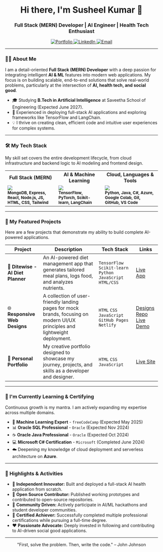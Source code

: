 <h1 align="center">Hi there, I'm Susheel Kumar 👋</h1>
<h3 align="center">Full Stack (MERN) Developer | AI Engineer | Health Tech Enthusiast</h3>

<p align="center">
  <a href="https://webpagesbypatel.github.io/susheel.porfolio/" target="_blank">
    <img src="https://img.shields.io/badge/Portfolio-2563EB?style=for-the-badge&logo=Arrow&logoColor=white" alt="Portfolio">
  </a>
  <a href="https://www.linkedin.com/in/susheel-kumar-50597029" target="_blank">
    <img src="https://img.shields.io/badge/LinkedIn-0A66C2?style=for-the-badge&logo=linkedin&logoColor=white" alt="LinkedIn">
  </a>
  <a href="mailto:thotasusheelkumar04@gmail.com">
    <img src="https://img.shields.io/badge/Email_Me-D14836?style=for-the-badge&logo=gmail&logoColor=white" alt="Email">
  </a>
</p>

---

### 👨‍💻 About Me

I am a detail-oriented **Full Stack (MERN) Developer** with a deep passion for integrating intelligent **AI & ML** features into modern web applications. My focus is on building scalable, end-to-end solutions that solve real-world problems, particularly at the intersection of **AI, health tech, and social good**.

- 🎓 Studying **B.Tech in Artificial Intelligence** at Saveetha School of Engineering (Expected June 2027).
- 🚀 Experienced in deploying full-stack AI applications and exploring frameworks like TensorFlow and LangChain.
- 💡 I thrive on creating clean, efficient code and intuitive user experiences for complex systems.

---

### 🛠️ My Tech Stack

My skill set covers the entire development lifecycle, from cloud infrastructure and backend logic to AI modeling and frontend design.

<table>
  <tr>
    <td align="center"><strong>Full Stack (MERN)</strong></td>
    <td align="center"><strong>AI & Machine Learning</strong></td>
    <td align="center"><strong>Cloud, Languages & Tools</strong></td>
  </tr>
  <tr>
    <td>
      <img src="https://skillicons.dev/icons?i=mongodb,express,react,nodejs,js,html,css,tailwind" /><br>
      <sub><b>MongoDB, Express, React, Node.js, JS, HTML, CSS, Tailwind</b></sub>
    </td>
    <td>
      <img src="https://skillicons.dev/icons?i=tensorflow,pytorch,sklearn" /><br>
      <sub><b>TensorFlow, PyTorch, Scikit-learn, LangChain</b></sub>
    </td>
    <td>
      <img src="https://skillicons.dev/icons?i=python,java,cs,azure,googlecolab,git,github,vscode" /><br>
      <sub><b>Python, Java, C#, Azure, Google Colab, Git, GitHub, VS Code</b></sub>
    </td>
  </tr>
</table>

---

### 🚀 My Featured Projects

Here are a few projects that demonstrate my ability to build complete AI-powered applications.

| Project                                    | Description                                                                                                   | Tech Stack                                                     | Links                                                                                                                             |
| ------------------------------------------ | ------------------------------------------------------------------------------------------------------------- | -------------------------------------------------------------- | --------------------------------------------------------------------------------------------------------------------------------- |
| 🥗 **Ditewise - AI Diet Planner**          | An AI-powered diet management app that generates tailored meal plans, logs food, and analyzes nutrients.          | `TensorFlow` `Scikit-learn` `Python` `JavaScript` `HTML/CSS` | [Live App](https://ditewise.netlify.app/community)                                                                                   |
| 🌐 **Responsive Web Designs**               | A collection of user-friendly landing pages for mock brands, focusing on modern UI/UX principles and lightweight deployment. | `HTML` `CSS` `JavaScript` `GitHub Pages` `Netlify`               | [Designs Repo](https://webpagesbypatel.github.io/designs/)<br>[Live Demo](https://makeoverbyyashi.netlify.app/)                 |
| 💼 **Personal Portfolio**                  | My creative portfolio designed to showcase my journey, projects, and skills as a developer and designer.         | `HTML` `CSS` `JavaScript`                                      | [Live Site](https://webpagesbypatel.github.io/susheel.porfolio/)                                                                     |


---

### 🌱 I'm Currently Learning & Certifying

Continuous growth is my mantra. I am actively expanding my expertise across multiple domains.

- 🤖 **Machine Learning Expert** - `freeCodeCamp` (Expected May 2025)
- 📊 **Oracle SQL Professional** - `Oracle` (Expected Nov 2024)
- ☕ **Oracle Java Professional** - `Oracle` (Expected Oct 2024)
- 💻 **Microsoft C# Certification** - `Microsoft` (Completed June 2024)
- ☁️ Deepening my knowledge of cloud deployment and serverless architecture on **Azure**.

---

### 🌟 Highlights & Activities

- 🚀 **Independent Innovator:** Built and deployed a full-stack AI health application from scratch.
- 🤝 **Open Source Contributor:** Published working prototypes and contributed to open-source repositories.
- 🧠 **Community Driven:** Actively participate in AI/ML hackathons and student developer communities.
- 🏅 **Certified Achiever:** Successfully completed multiple professional certifications while pursuing a full-time degree.
- ❤️ **Passionate Advocate:** Deeply invested in following and contributing to AI-driven social good applications.


---

<p align="center">
  "First, solve the problem. Then, write the code." – John Johnson
</p>
